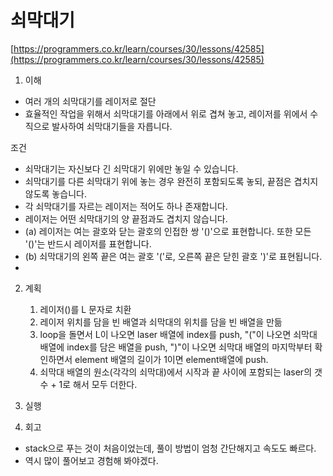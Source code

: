 # 쇠막대기
[https://programmers.co.kr/learn/courses/30/lessons/42585](https://programmers.co.kr/learn/courses/30/lessons/42585)

1. 이해
* 여러 개의 쇠막대기를 레이저로 절단
* 효율적인 작업을 위해서 쇠막대기를 아래에서 위로 겹쳐 놓고, 레이저를 위에서 수직으로 발사하여 쇠막대기들을 자릅니다.

조건
  * 쇠막대기는 자신보다 긴 쇠막대기 위에만 놓일 수 있습니다.
  * 쇠막대기를 다른 쇠막대기 위에 놓는 경우 완전히 포함되도록 놓되, 끝점은 겹치지 않도록 놓습니다.
  * 각 쇠막대기를 자르는 레이저는 적어도 하나 존재합니다.
  * 레이저는 어떤 쇠막대기의 양 끝점과도 겹치지 않습니다.
  * (a) 레이저는 여는 괄호와 닫는 괄호의 인접한 쌍 '()'으로 표현합니다. 또한 모든 '()'는 반드시 레이저를 표현합니다.
  * (b) 쇠막대기의 왼쪽 끝은 여는 괄호 '('로, 오른쪽 끝은 닫힌 괄호 ')'로 표현됩니다.
* 
2. 계획
    1. 레이저()를 L 문자로 치환
    2. 레이저 위치를 담을 빈 배열과 쇠막대의 위치를 담을 빈 배열을 만듦
    3. loop을 돌면서 L이 나오면 laser 배열에 index를 push, "("이 나오면 쇠막대 배열에 index를 담은 배열을 push, ")"이 나오면 쇠막대 배열의 마지막부터 확인하면서 element 배열의 길이가 1이면 element배열에 push.
    4. 쇠막대 배열의 원소(각각의 쇠막대)에서 시작과 끝 사이에 포함되는 laser의 갯수 + 1로 해서 모두 더한다.
3. 실행

4. 회고
* stack으로 푸는 것이 처음이었는데, 풀이 방법이 엄청 간단해지고 속도도 빠르다.
* 역시 많이 풀어보고 경험해 봐야겠다.